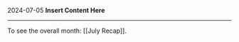 2024-07-05
__Insert Content Here__
_______________________
To see the overall month: [[July Recap]].